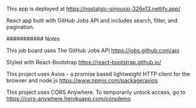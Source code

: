 This app is deployed at https://nostalgic-sinoussi-326e13.netlify.app/

React app built with GitHub Jobs API and includes search, filter, and pagination.

########### Notes

This job board uses The GitHub Jobs API https://jobs.github.com/api 

Styled with React-Bootstrap https://react-bootstrap.github.io/

This project uses Axios - a promise based lightweight HTTP client for the browser and node.js https://www.npmjs.com/package/axios

This project uses CORS Anywhere. To temporarily unlock access, go to https://cors-anywhere.herokuapp.com/corsdemo
